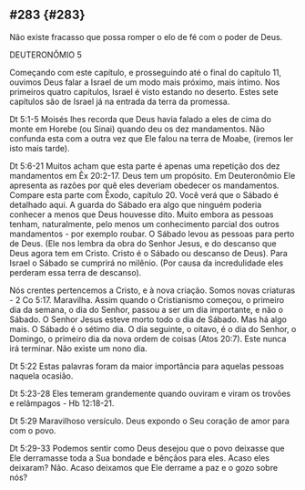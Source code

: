 ## #283 {#283}

Não existe fracasso que possa romper o elo de fé com o poder de Deus.

DEUTERONÔMIO 5

Começando com este capítulo, e prosseguindo até o final do capítulo 11, ouvimos Deus falar a Israel de um modo mais próximo, mais íntimo. Nos primeiros quatro capítulos, Israel é visto estando no deserto. Estes sete capítulos são de Israel já na entrada da terra da promessa.

Dt 5:1-5 Moisés lhes recorda que Deus havia falado a eles de cima do monte em Horebe (ou Sinai) quando deu os dez mandamentos. Não confunda esta com a outra vez que Ele falou na terra de Moabe, (iremos ler isto mais tarde).

Dt 5:6-21 Muitos acham que esta parte é apenas uma repetição dos dez mandamentos em Êx 20:2-17\. Deus tem um propósito. Em Deuteronômio Ele apresenta as razões por quê eles deveriam obedecer os mandamentos. Compare esta parte com Êxodo, capítulo 20\. Você verá que o Sábado é detalhado aqui. A guarda do Sábado era algo que ninguém poderia conhecer a menos que Deus houvesse dito. Muito embora as pessoas tenham, naturalmente, pelo menos um conhecimento parcial dos outros mandamentos - por exemplo roubar. O Sábado levou as pessoas para perto de Deus. (Ele nos lembra da obra do Senhor Jesus, e do descanso que Deus agora tem em Cristo. Cristo é o Sábado ou descanso de Deus). Para Israel o Sábado se cumprirá no milênio. (Por causa da incredulidade eles perderam essa terra de descanso).

Nós crentes pertencemos a Cristo, e à nova criação. Somos novas criaturas - 2 Co 5:17\. Maravilha. Assim quando o Cristianismo começou, o primeiro dia da semana, o dia do Senhor, passou a ser um dia importante, e não o Sábado. O Senhor Jesus esteve morto todo o dia de Sábado. Mas há algo mais. O Sábado é o sétimo dia. O dia seguinte, o oitavo, é o dia do Senhor, o Domingo, o primeiro dia da nova ordem de coisas (Atos 20:7). Este nunca irá terminar. Não existe um nono dia.

Dt 5:22 Estas palavras foram da maior importância para aquelas pessoas naquela ocasião.

Dt 5:23-28 Eles temeram grandemente quando ouviram e viram os trovões e relâmpagos - Hb 12:18-21.

Dt 5:29 Maravilhoso versículo. Deus expondo o Seu coração de amor para com o povo.

Dt 5:29-33 Podemos sentir como Deus desejou que o povo deixasse que Ele derramasse toda a Sua bondade e bênçãos para eles. Acaso eles deixaram? Não. Acaso deixamos que Ele derrame a paz e o gozo sobre nós?